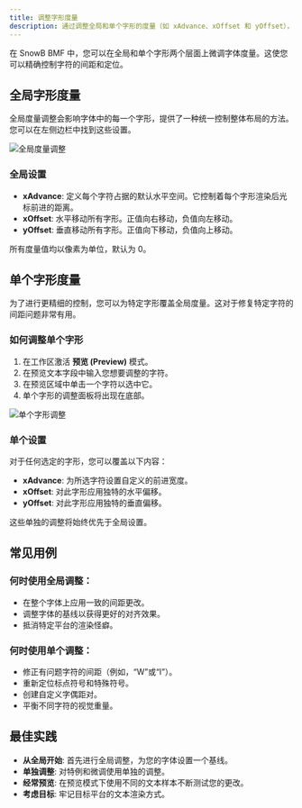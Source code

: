 ```yaml
---
title: 调整字形度量
description: 通过调整全局和单个字形的度量（如 xAdvance、xOffset 和 yOffset），优化位图字体中的字符间距和位置。
---
```


在 SnowB BMF 中，您可以在全局和单个字形两个层面上微调字体度量。这使您可以精确控制字符的间距和定位。

## 全局字形度量

全局度量调整会影响字体中的每一个字形，提供了一种统一控制整体布局的方法。您可以在左侧边栏中找到这些设置。

![全局度量调整](/src/assets/global-metric-adjustments.png)

### 全局设置

- **xAdvance**: 定义每个字符占据的默认水平空间。它控制着每个字形渲染后光标前进的距离。
- **xOffset**: 水平移动所有字形。正值向右移动，负值向左移动。
- **yOffset**: 垂直移动所有字形。正值向下移动，负值向上移动。

所有度量值均以像素为单位，默认为 0。

## 单个字形度量

为了进行更精细的控制，您可以为特定字形覆盖全局度量。这对于修复特定字符的间距问题非常有用。

### 如何调整单个字形

1.  在工作区激活 **预览 (Preview)** 模式。
2.  在预览文本字段中输入您想要调整的字符。
3.  在预览区域中单击一个字符以选中它。
4.  单个字形的调整面板将出现在底部。

![单个字形调整](/src/assets/metric-adjustments.png)

### 单个设置

对于任何选定的字形，您可以覆盖以下内容：

- **xAdvance**: 为所选字符设置自定义的前进宽度。
- **xOffset**: 对此字形应用独特的水平偏移。
- **yOffset**: 对此字形应用独特的垂直偏移。

这些单独的调整将始终优先于全局设置。

## 常见用例

### 何时使用全局调整：
- 在整个字体上应用一致的间距更改。
- 调整字体的基线以获得更好的对齐效果。
- 抵消特定平台的渲染怪癖。

### 何时使用单个调整：
- 修正有问题字符的间距（例如，“W”或“I”）。
- 重新定位标点符号和特殊符号。
- 创建自定义字偶距对。
- 平衡不同字符的视觉重量。

## 最佳实践

- **从全局开始**: 首先进行全局调整，为您的字体设置一个基线。
- **单独调整**: 对特例和微调使用单独的调整。
- **经常预览**: 在预览模式下使用不同的文本样本不断测试您的更改。
- **考虑目标**: 牢记目标平台的文本渲染方式。